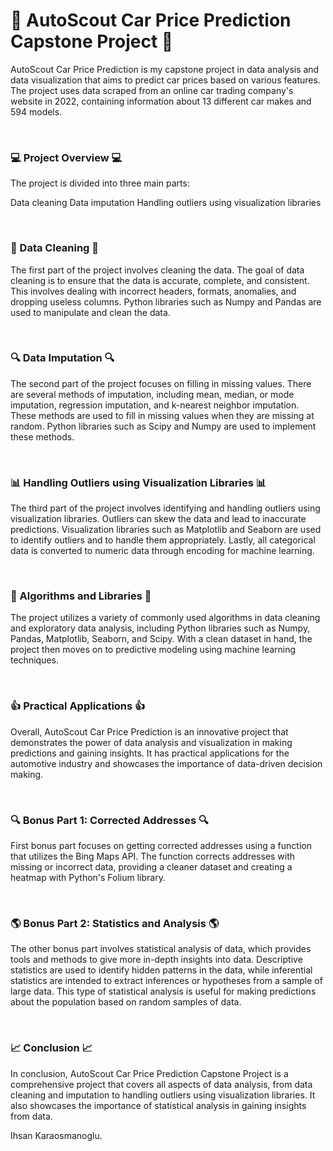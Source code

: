 # 🚗 AutoScout Car Price Prediction Capstone Project 🚙

AutoScout Car Price Prediction is my capstone project in data analysis and data visualization that aims to predict car prices based on various features. The project uses data scraped from an online car trading company's website in 2022, containing information about 13 different car makes and 594 models.

<br>

### 💻 Project Overview 💻

The project is divided into three main parts:

Data cleaning
Data imputation
Handling outliers using visualization libraries

<br>

### 🧹 Data Cleaning 🧹

The first part of the project involves cleaning the data. The goal of data cleaning is to ensure that the data is accurate, complete, and consistent. This involves dealing with incorrect headers, formats, anomalies, and dropping useless columns. Python libraries such as Numpy and Pandas are used to manipulate and clean the data.

<br>

### 🔍 Data Imputation 🔍

The second part of the project focuses on filling in missing values. There are several methods of imputation, including mean, median, or mode imputation, regression imputation, and k-nearest neighbor imputation. These methods are used to fill in missing values when they are missing at random. Python libraries such as Scipy and Numpy are used to implement these methods.

<br>

### 📊 Handling Outliers using Visualization Libraries 📊

The third part of the project involves identifying and handling outliers using visualization libraries. Outliers can skew the data and lead to inaccurate predictions. Visualization libraries such as Matplotlib and Seaborn are used to identify outliers and to handle them appropriately. Lastly, all categorical data is converted to numeric data through encoding for machine learning.

<br>

### 🔬 Algorithms and Libraries 🔬

The project utilizes a variety of commonly used algorithms in data cleaning and exploratory data analysis, including Python libraries such as Numpy, Pandas, Matplotlib, Seaborn, and Scipy. With a clean dataset in hand, the project then moves on to predictive modeling using machine learning techniques.

<br>

### 👍 Practical Applications 👍

Overall, AutoScout Car Price Prediction is an innovative project that demonstrates the power of data analysis and visualization in making predictions and gaining insights. It has practical applications for the automotive industry and showcases the importance of data-driven decision making.

<br>

### 🔍 Bonus Part 1: Corrected Addresses 🔍

First bonus part focuses on getting corrected addresses using a function that utilizes the Bing Maps API. The function corrects addresses with missing or incorrect data, providing a cleaner dataset and creating a heatmap with Python's Folium library.

<br>

### 🌎 Bonus Part 2: Statistics and Analysis 🌎

The other bonus part involves statistical analysis of data, which provides tools and methods to give more in-depth insights into data. Descriptive statistics are used to identify hidden patterns in the data, while inferential statistics are intended to extract inferences or hypotheses from a sample of large data. This type of statistical analysis is useful for making predictions about the population based on random samples of data.

<br>

### 📈 Conclusion 📈

In conclusion, AutoScout Car Price Prediction Capstone Project is a comprehensive project that covers all aspects of data analysis, from data cleaning and imputation to handling outliers using visualization libraries. It also showcases the importance of statistical analysis in gaining insights from data.

Ihsan Karaosmanoglu.
